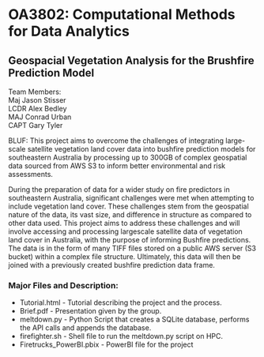 # OA3802: Computational Methods for Data Analytics
## Geospacial Vegetation Analysis for the Brushfire Prediction Model
Team Members: <br>
Maj Jason Stisser <br>
LCDR Alex Bedley <br>
MAJ Conrad Urban <br>
CAPT Gary Tyler <br>

BLUF: This project aims to overcome the challenges of integrating large-scale satellite vegetation land cover data into bushfire prediction models for southeastern Australia by processing up to 300GB of complex geospatial data sourced from AWS S3 to inform better environmental and risk assessments.

During the preparation of data for a wider study on fire predictors in southeastern Australia, significant challenges were met when attempting to include vegetation land cover. These challenges stem from the geospatial nature of the data, its vast size, and difference in structure as compared to other data used. This project aims to address these challenges and will involve accessing and processing largescale satellite data of vegetation land cover in Australia, with the purpose of informing Bushfire predictions. The data is in the form of many TIFF files stored on a public AWS server (S3 bucket) within a complex file structure. Ultimately, this data will then be joined with a previously created bushfire prediction data frame.

### Major Files and Description:
* Tutorial.html - Tutorial describing the project and the process. <br>
* Brief.pdf - Presentation given by the group. <br>
* meltdown.py - Python Script that creates a SQLite database, performs the API calls and appends the database.<br>
* firefighter.sh - Shell file to run the meltdown.py script on HPC. <br>
* Firetrucks_PowerBI.pbix - PowerBI file for the project
